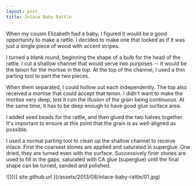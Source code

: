 ```yaml
---
layout: post
title: Inlace Baby Rattle
---
```

When my cousin Elizabeth had a baby, I figured it would be a good opportunity to
make a rattle. I decided to make one that looked as if it was just a single
piece of wood with accent stripes.

I turned a blank round, beginning the shape of a bulb for the head of the
rattle. I cut a shallow channel that would serve two purposes -- it would be
the tenon for the mortise in the top. At the top of the channel, I used a thin
parting tool to part the two pieces.

When them separated, I could hollow out each independently. The top also
received a mortise that could accept that tenon. I didn't want to make the
mortise very deep, lest it ruin the illusion of the grain being continuous. At
the same time, it has to be deep enough to have good glue surface area.

I added seed beads for the rattle, and then glued the two halves together. It's
important to ensure at this point that the grain is as well-aligned as possible.

I used a normal parting tool to clean up the shallow channel to receive inlace.
First the coarsest stones are applied and saturated in superglue. One dried,
they are turned even with the surface. Successively finer stones are used to
fill in the gaps, saturated with CA glue (superglue) until the final shape can
be turned, sanded and polished.

![]({{ site.github.url }}/assets/2013/08/inlace-baby-rattle/01.jpg)
